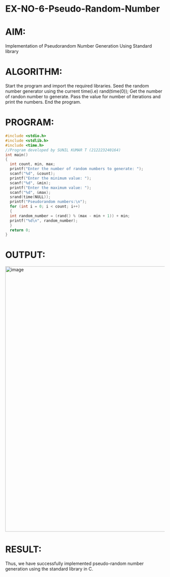 # EX-NO-6-Pseudo-Random-Number

# AIM: 
Implementation of Pseudorandom Number Generation Using Standard library

# ALGORITHM:
Start the program and import the required libraries.
Seed the random number generator using the current time(i.e) rand(time(0));
Get the number of randon number to generate.
Pass the value for number of iterations and print the numbers.
End the program.

# PROGRAM:
```C
#include <stdio.h>
#include <stdlib.h>
#include <time.h>
//Program developed by SUNIL KUMAR T (212223240164)
int main()
{
  int count, min, max;
  printf("Enter the number of random numbers to generate: ");
  scanf("%d", &count);
  printf("Enter the minimum value: ");
  scanf("%d", &min);
  printf("Enter the maximum value: ");
  scanf("%d", &max);
  srand(time(NULL));
  printf("Pseudorandom numbers:\n");
  for (int i = 0; i < count; i++)
  {
  int random_number = (rand() % (max - min + 1)) + min;
  printf("%d\n", random_number);
  }
  return 0;
}
```
# OUTPUT:
<img width="1636" height="839" alt="image" src="https://github.com/user-attachments/assets/17278e78-22e4-4f7f-90fb-50557f43f75c" />


# RESULT:
Thus, we have successfully implemented pseudo-random number generation using the standard library in C.
